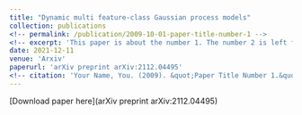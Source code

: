 ```yaml
---
title: "Dynamic multi feature-class Gaussian process models"
collection: publications
<!-- permalink: /publication/2009-10-01-paper-title-number-1 -->
<!-- excerpt: 'This paper is about the number 1. The number 2 is left for future work.'-->
date: 2021-12-11
venue: 'Arxiv'
paperurl: 'arXiv preprint arXiv:2112.04495'
<!-- citation: 'Your Name, You. (2009). &quot;Paper Title Number 1.&quot; <i>Journal 1</i>. 1(1).' -->
---
```

<!-- This paper is about the number 1. The number 2 is left for future work. -->

[Download paper here](arXiv preprint arXiv:2112.04495)

<!-- Recommended citation: Your Name, You. (2009). "Paper Title Number 1." <i>Journal 1</i>. 1(1). -->
